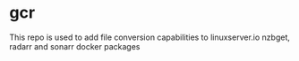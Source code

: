 # gcr

This repo is used to add file conversion capabilities to linuxserver.io nzbget, radarr and sonarr docker packages
